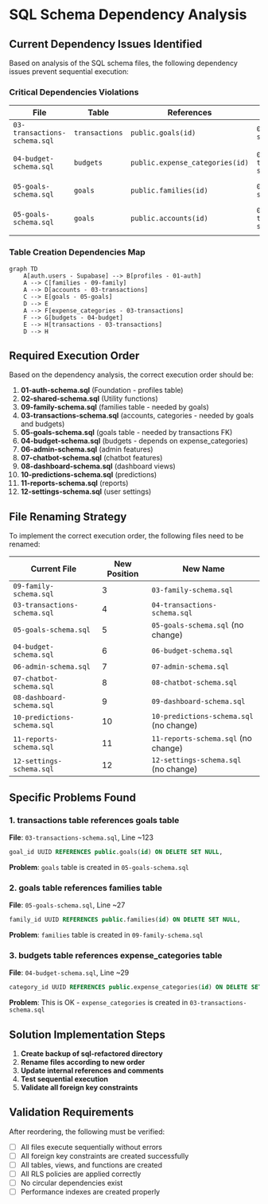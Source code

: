 # SQL Schema Dependency Analysis

## Current Dependency Issues Identified

Based on analysis of the SQL schema files, the following dependency issues prevent sequential execution:

### Critical Dependencies Violations

| File | Table | References | Target File | Issue |
|------|-------|------------|-------------|-------|
| `03-transactions-schema.sql` | `transactions` | `public.goals(id)` | `05-goals-schema.sql` | **FORWARD REFERENCE** |
| `04-budget-schema.sql` | `budgets` | `public.expense_categories(id)` | `03-transactions-schema.sql` | OK - Correct order |
| `05-goals-schema.sql` | `goals` | `public.families(id)` | `09-family-schema.sql` | **FORWARD REFERENCE** |
| `05-goals-schema.sql` | `goals` | `public.accounts(id)` | `03-transactions-schema.sql` | OK - Correct order |

### Table Creation Dependencies Map

```mermaid
graph TD
    A[auth.users - Supabase] --> B[profiles - 01-auth]
    A --> C[families - 09-family]
    A --> D[accounts - 03-transactions]
    C --> E[goals - 05-goals]
    D --> E
    A --> F[expense_categories - 03-transactions]
    F --> G[budgets - 04-budget]
    E --> H[transactions - 03-transactions]
    D --> H
```

## Required Execution Order

Based on the dependency analysis, the correct execution order should be:

1. **01-auth-schema.sql** (Foundation - profiles table)
2. **02-shared-schema.sql** (Utility functions)
3. **09-family-schema.sql** (families table - needed by goals)
4. **03-transactions-schema.sql** (accounts, categories - needed by goals and budgets)
5. **05-goals-schema.sql** (goals table - needed by transactions FK)
6. **04-budget-schema.sql** (budgets - depends on expense_categories)
7. **06-admin-schema.sql** (admin features)
8. **07-chatbot-schema.sql** (chatbot features)
9. **08-dashboard-schema.sql** (dashboard views)
10. **10-predictions-schema.sql** (predictions)
11. **11-reports-schema.sql** (reports)
12. **12-settings-schema.sql** (user settings)

## File Renaming Strategy

To implement the correct execution order, the following files need to be renamed:

| Current File | New Position | New Name |
|--------------|--------------|----------|
| `09-family-schema.sql` | 3 | `03-family-schema.sql` |
| `03-transactions-schema.sql` | 4 | `04-transactions-schema.sql` |
| `05-goals-schema.sql` | 5 | `05-goals-schema.sql` (no change) |
| `04-budget-schema.sql` | 6 | `06-budget-schema.sql` |
| `06-admin-schema.sql` | 7 | `07-admin-schema.sql` |
| `07-chatbot-schema.sql` | 8 | `08-chatbot-schema.sql` |
| `08-dashboard-schema.sql` | 9 | `09-dashboard-schema.sql` |
| `10-predictions-schema.sql` | 10 | `10-predictions-schema.sql` (no change) |
| `11-reports-schema.sql` | 11 | `11-reports-schema.sql` (no change) |
| `12-settings-schema.sql` | 12 | `12-settings-schema.sql` (no change) |

## Specific Problems Found

### 1. transactions table references goals table
**File**: `03-transactions-schema.sql`, Line ~123
```sql
goal_id UUID REFERENCES public.goals(id) ON DELETE SET NULL,
```
**Problem**: `goals` table is created in `05-goals-schema.sql`

### 2. goals table references families table
**File**: `05-goals-schema.sql`, Line ~27
```sql
family_id UUID REFERENCES public.families(id) ON DELETE SET NULL,
```
**Problem**: `families` table is created in `09-family-schema.sql`

### 3. budgets table references expense_categories table
**File**: `04-budget-schema.sql`, Line ~29
```sql
category_id UUID REFERENCES public.expense_categories(id) ON DELETE SET NULL,
```
**Problem**: This is OK - `expense_categories` is created in `03-transactions-schema.sql`

## Solution Implementation Steps

1. **Create backup of sql-refactored directory**
2. **Rename files according to new order**
3. **Update internal references and comments**
4. **Test sequential execution**
5. **Validate all foreign key constraints**

## Validation Requirements

After reordering, the following must be verified:
- [ ] All files execute sequentially without errors
- [ ] All foreign key constraints are created successfully
- [ ] All tables, views, and functions are created
- [ ] All RLS policies are applied correctly
- [ ] No circular dependencies exist
- [ ] Performance indexes are created properly